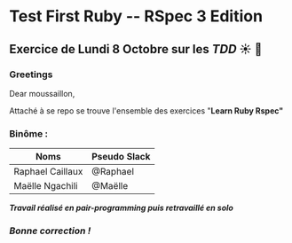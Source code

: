 Test First Ruby -- RSpec 3 Edition
==========

## Exercice de Lundi 8 Octobre sur les *TDD* :sunny: :poop:

### Greetings

<p>Dear moussaillon,<p>
<p>Attaché à se repo se trouve l'ensemble des exercices "<b>Learn Ruby Rspec<b>"<p>
    
### Binôme :
Noms | Pseudo Slack
------------ | -------------
Raphael Caillaux| @Raphael
Maëlle Ngachili|@Maëlle

<p><em>Travail réalisé en pair-programming puis retravaillé en solo<em><p>

### Bonne correction !
